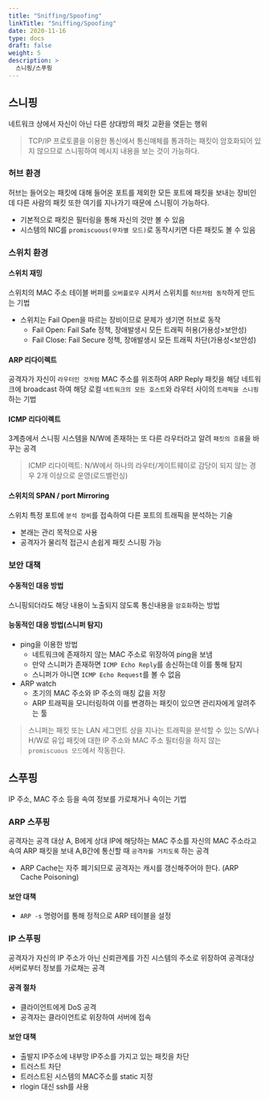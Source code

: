 ```yaml
---
title: "Sniffing/Spoofing"
linkTitle: "Sniffing/Spoofing"
date: 2020-11-16
type: docs
draft: false
weight: 5
description: >
  스니핑/스푸핑
---
```


스니핑
---

네트워크 상에서 자신이 아닌 다른 상대방의 패킷 교환을 엿듣는 행위

> TCP/IP 프로토콜을 이용한 통신에서 통신매체를 통과하는 패킷이 암호화되어 있지 않으므로 스니핑하여 메시지 내용을 보는 것이 가능하다.

### 허브 환경

허브는 들어오는 패킷에 대해 들어온 포트를 제외한 모든 포트에 패킷을 보내는 장비인데 다른 사람의 패킷 또한 여기를 지나가기 때문에 스니핑이 가능하다.

- 기본적으로 패킷은 필터링을 통해 자신의 것만 볼 수 있음
- 시스템의 NIC를 `promiscuous(무차별 모드)`로 동작시키면 다른 패킷도 볼 수 있음

### 스위치 환경

#### 스위치 재밍

스위치의 MAC 주소 테이블 버퍼를 `오버플로우` 시켜서 스위치를 `허브처럼 동작`하게 만드는 기법

- 스위치는 Fail Open을 따르는 장비이므로 문제가 생기면 허브로 동작
  - Fail Open: Fail Safe 정책, 장애발생시 모든 트래픽 허용(가용성>보안성)
  - Fail Close: Fail Secure 정책, 장애발생시 모든 트래픽 차단(가용성<보안성)

#### ARP 리다이렉트

공격자가 자신이 `라우터인 것처럼` MAC 주소를 위조하여 ARP Reply 패킷을 해당 네트워크에
broadcast 하여 해당 로컬 `네트워크의 모든 호스트`와 라우터 사이의 `트래픽을 스니핑`하는 기법

#### ICMP 리다이렉트

3계층에서 스니핑 시스템을 N/W에 존재하는 또 다른 라우터라고 알려 `패킷의 흐름`을 바꾸는 공격

> ICMP 리다이렉트: N/W에서 하나의 라우터/게이트웨이로 감당이 되지 않는 경우 2개 이상으로 운영(로드밸런싱)

#### 스위치의 SPAN / port Mirroring

스위치 특정 포트에 `분석 장비`를 접속하여 다른 포트의 트래픽을 분석하는 기술

- 본래는 관리 목적으로 사용
- 공격자가 물리적 접근시 손쉽게 패킷 스니핑 가능

### 보안 대책

#### 수동적인 대응 방법

스니핑되더라도 해당 내용이 노출되지 않도록 통신내용을 `암호화`하는 방법

#### 능동적인 대응 방법(스니퍼 탐지)

- ping을 이용한 방법
  - 네트워크에 존재하지 않는 MAC 주소로 위장하여 ping을 보냄
  - 만약 스니퍼가 존재하면 `ICMP Echo Reply`를 송신하는데 이를 통해 탐지
  - 스니퍼가 아니면 `ICMP Echo Request`를 볼 수 없음
- ARP watch
  - 초기의 MAC 주소와 IP 주소의 매칭 값을 저장
  - ARP 트래픽을 모니터링하여 이를 변경하는 패킷이 있으면 관리자에게 알려주는 툴

> 스니퍼는 패킷 또는 LAN 세그먼트 상을 지나는 트래픽을 분석할 수 있는 S/W나 H/W로 유입 패킷에 대한 IP 주소와 MAC 주소 필터링을 하지 않는 `promiscuous 모드`에서 작동한다.

스푸핑
---

IP 주소, MAC 주소 등을 속여 정보를 가로채거나 속이는 기법

### ARP 스푸핑

공격자는 공격 대상 A, B에게 상대 IP에 해당하는 MAC 주소를 자신의 MAC 주소라고 속여 ARP 패킷을 보내 A,B간에 통신할 때 `공격자를 거치도록` 하는 공격

- ARP Cache는 자주 폐기되므로 공격자는 캐시를 갱신해주어야 한다. (ARP Cache Poisoning) 

#### 보안 대책

- `ARP -s` 명령어를 통해 정적으로 ARP 테이블을 설정

### IP 스푸핑

공격자가 자신의 IP 주소가 아닌 신뢰관계를 가진 시스템의 주소로 위장하여 공격대상 서버로부터 정보를 가로채는 공격

#### 공격 절차

- 클라이언트에게 DoS 공격
- 공격자는 클라이언트로 위장하여 서버에 접속

#### 보안 대책

- 출발지 IP주소에 내부망 IP주소를 가지고 있는 패킷을 차단
- 트러스트 차단
- 트러스트된 시스템의 MAC주소를 static 지정
- rlogin 대신 ssh를 사용
